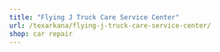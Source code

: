 ```yaml
---
title: "Flying J Truck Care Service Center"
url: /texarkana/flying-j-truck-care-service-center/
shop: car repair
---
```

